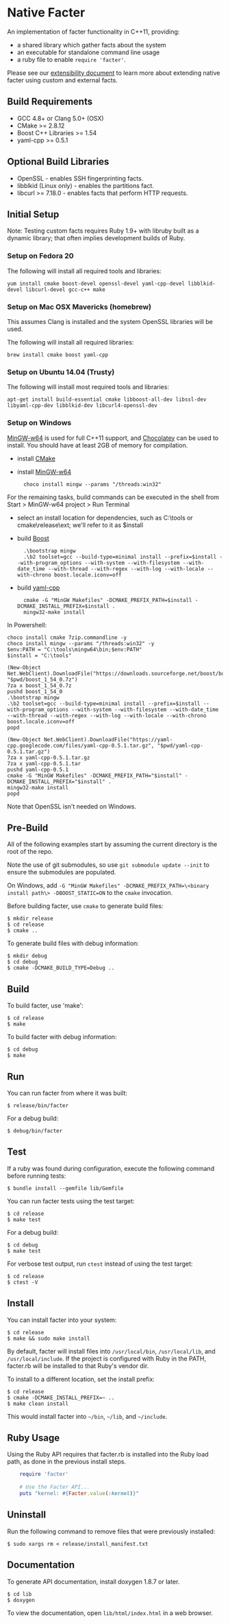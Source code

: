 Native Facter
=============

An implementation of facter functionality in C++11, providing:

* a shared library which gather facts about the system
* an executable for standalone command line usage
* a ruby file to enable `require 'facter'`.

Please see our [extensibility document](https://github.com/puppetlabs/facter/blob/master/Extensibility.md) to learn more
about extending native facter using custom and external facts.

Build Requirements
------------------

* GCC 4.8+ or Clang 5.0+ (OSX)
* CMake >= 2.8.12
* Boost C++ Libraries >= 1.54
* yaml-cpp >= 0.5.1

Optional Build Libraries
------------------------

* OpenSSL - enables SSH fingerprinting facts.
* libblkid (Linux only) - enables the partitions fact.
* libcurl >= 7.18.0 - enables facts that perform HTTP requests.

Initial Setup
-------------

Note: Testing custom facts requires Ruby 1.9+ with libruby built as a dynamic library; that often implies development builds of Ruby.

### Setup on Fedora 20

The following will install all required tools and libraries:

    yum install cmake boost-devel openssl-devel yaml-cpp-devel libblkid-devel libcurl-devel gcc-c++ make

### Setup on Mac OSX Mavericks (homebrew)

This assumes Clang is installed and the system OpenSSL libraries will be used.

The following will install all required libraries:

    brew install cmake boost yaml-cpp

### Setup on Ubuntu 14.04 (Trusty)

The following will install most required tools and libraries:

    apt-get install build-essential cmake libboost-all-dev libssl-dev libyaml-cpp-dev libblkid-dev libcurl4-openssl-dev

### Setup on Windows

[MinGW-w64](http://mingw-w64.sourceforge.net/) is used for full C++11 support, and [Chocolatey](https://chocolatey.org) can be used to install. You should have at least 2GB of memory for compilation.

* install [CMake](https://chocolatey.org/packages/cmake)
* install [MinGW-w64](https://chocolatey.org/packages/mingw)

        choco install mingw --params "/threads:win32"

For the remaining tasks, build commands can be executed in the shell from Start > MinGW-w64 project > Run Terminal

* select an install location for dependencies, such as C:\\tools or cmake\\release\\ext; we'll refer to it as $install

* build [Boost](http://sourceforge.net/projects/boost/files/latest/download)

        .\bootstrap mingw
        .\b2 toolset=gcc --build-type=minimal install --prefix=$install --with-program_options --with-system --with-filesystem --with-date_time --with-thread --with-regex --with-log --with-locale --with-chrono boost.locale.iconv=off

* build [yaml-cpp](https://code.google.com/p/yaml-cpp/downloads)

        cmake -G "MinGW Makefiles" -DCMAKE_PREFIX_PATH=$install -DCMAKE_INSTALL_PREFIX=$install .
        mingw32-make install

In Powershell:

    choco install cmake 7zip.commandline -y
    choco install mingw --params "/threads:win32" -y
    $env:PATH = "C:\tools\mingw64\bin;$env:PATH"
    $install = "C:\tools"

    (New-Object Net.WebClient).DownloadFile("https://downloads.sourceforge.net/boost/boost_1_54_0.7z", "$pwd/boost_1_54_0.7z")
    7za x boost_1_54_0.7z
    pushd boost_1_54_0
    .\bootstrap mingw
    .\b2 toolset=gcc --build-type=minimal install --prefix=$install --with-program_options --with-system --with-filesystem --with-date_time --with-thread --with-regex --with-log --with-locale --with-chrono boost.locale.iconv=off
    popd

    (New-Object Net.WebClient).DownloadFile("https://yaml-cpp.googlecode.com/files/yaml-cpp-0.5.1.tar.gz", "$pwd/yaml-cpp-0.5.1.tar.gz")
    7za x yaml-cpp-0.5.1.tar.gz
    7za x yaml-cpp-0.5.1.tar
    pushd yaml-cpp-0.5.1
    cmake -G "MinGW Makefiles" -DCMAKE_PREFIX_PATH="$install" -DCMAKE_INSTALL_PREFIX="$install" .
    mingw32-make install
    popd

Note that OpenSSL isn't needed on Windows.


Pre-Build
---------

All of the following examples start by assuming the current directory is the root of the repo.

Note the use of git submodules, so use `git submodule update --init` to ensure the submodules are populated.

On Windows, add `-G "MinGW Makefiles" -DCMAKE_PREFIX_PATH=\<binary install path\> -DBOOST_STATIC=ON` to the `cmake` invocation.

Before building facter, use `cmake` to generate build files:

    $ mkdir release
    $ cd release
    $ cmake ..

To generate build files with debug information:

    $ mkdir debug
    $ cd debug
    $ cmake -DCMAKE_BUILD_TYPE=Debug ..

Build
-----

To build facter, use 'make':

    $ cd release
    $ make

To build facter with debug information:

    $ cd debug
    $ make

Run
---

You can run facter from where it was built:

`$ release/bin/facter`

For a debug build:

`$ debug/bin/facter`

Test
----

If a ruby was found during configuration, execute the following command before running tests:

    $ bundle install --gemfile lib/Gemfile

You can run facter tests using the test target:

    $ cd release
    $ make test

For a debug build:

    $ cd debug
    $ make test

For verbose test output, run `ctest` instead of using the test target:

    $ cd release
    $ ctest -V

Install
-------

You can install facter into your system:

    $ cd release
    $ make && sudo make install

By default, facter will install files into `/usr/local/bin`, `/usr/local/lib`, and `/usr/local/include`.
If the project is configured with Ruby in the PATH, facter.rb will be installed to that Ruby's vendor dir.

To install to a different location, set the install prefix:

    $ cd release
    $ cmake -DCMAKE_INSTALL_PREFIX=~ ..
    $ make clean install

This would install facter into `~/bin`, `~/lib`, and `~/include`.

Ruby Usage
----------

Using the Ruby API requires that facter.rb is installed into the Ruby load path, as done in the previous install steps.

```ruby
    require 'facter'
    
    # Use the Facter API...
    puts "kernel: #{Facter.value(:kernel)}"
```

Uninstall
---------

Run the following command to remove files that were previously installed:

    $ sudo xargs rm < release/install_manifest.txt

Documentation
-------------

To generate API documentation, install doxygen 1.8.7 or later.

    $ cd lib
    $ doxygen

To view the documentation, open `lib/html/index.html` in a web browser.
